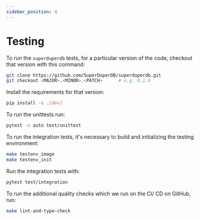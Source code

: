 ```yaml
---
sidebar_position: 4
---
```


# Testing

To run the `superduperdb` tests, for a particular version of the code, checkout that version with this command:

```bash
git clone https://github.com/SuperDuperDB/superduperdb.git
git checkout <MAJOR>.<MINOR>.<PATCH>      # e.g. 0.1.0
```

Install the requirements for that version:

```bash
pip install -e .[dev]
```

To run the unittests run:

```bash
pytest -n auto test/unittest
```

To run the integration tests, it's necessary to build and initializing the testing environment:

```bash
make testenv_image
make testenv_init
```

Run the integration tests with:

```bash
pytest test/integration
```

To run the additional quality checks which we run on the CI/ CD on GitHub, run:

```bash
make lint-and-type-check
```
